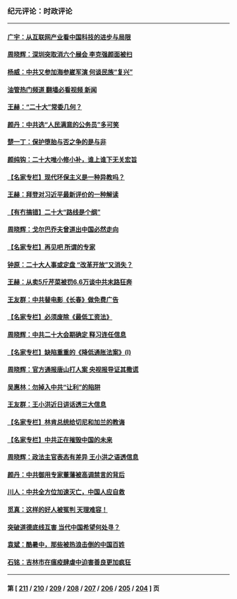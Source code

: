 ### 纪元评论：时政评论
---
#### [广宇：从互联网产业看中国科技的进步与局限](../../pages/nsc1025/n13815981.md?09030330) 
#### [周晓辉：深圳突取消六个展会 李克强颜面被扫](../../pages/nsc1025/n13815712.md?09030330) 
#### [杨威：中共又参加海参崴军演 何谈民族“复兴”](../../pages/nsc1025/n13815737.md?09030330) 
#### [油管热门频道 翻墙必看视频 新闻](ok?09030330)
#### [王赫：“二十大”常委几何？](../../pages/nsc1025/n13815644.md?09030330) 
#### [颜丹：中共选“人民满意的公务员”多可笑](../../pages/nsc1025/n13815680.md?09030330) 
#### [楚一丁：保护堕胎与否之争的是与非](../../pages/nsc1025/n13815642.md?09030330) 
#### [颜纯钩：二十大唯小修小补，谁上谁下无关宏旨](../../pages/nsc1025/n13815636.md?09030330) 
#### [【名家专栏】现代环保主义是一种异教吗？](../../pages/nsc1025/n13815457.md?09030330) 
#### [王赫：拜登对习近平最新评价的一种解读](../../pages/nsc1025/n13815228.md?09030330) 
#### [【有冇搞错】二十大“路线是个纲”](../../pages/nsc1025/n13814902.md?09030330) 
#### [周晓辉：戈尔巴乔夫曾道出中国必然走向](../../pages/nsc1025/n13814863.md?09030330) 
#### [【名家专栏】再见吧 所谓的专家](../../pages/nsc1025/n13814593.md?09030330) 
#### [钟原：二十大人事或定盘 “改革开放”又消失？](../../pages/nsc1025/n13814154.md?09030330) 
#### [王赫：从卖5斤芹菜被罚6.6万谈中共末路狂奔](../../pages/nsc1025/n13813975.md?09030330) 
#### [王友群：中共替电影《长春》做免费广告](../../pages/nsc1025/n13814067.md?09030330) 
#### [【名家专栏】必须废除《最低工资法》](../../pages/nsc1025/n13813809.md?09030330) 
#### [周晓辉：中共二十大会期确定 释习连任信息](../../pages/nsc1025/n13813934.md?09030330) 
#### [【名家专栏】缺陷重重的《降低通胀法案》(I)](../../pages/nsc1025/n13813807.md?09030330) 
#### [周晓辉：官方通报唐山打人案 央视报导证其撒谎](../../pages/nsc1025/n13813311.md?09030330) 
#### [吴惠林：勿掉入中共“让利”的陷阱](../../pages/nsc1025/n13813931.md?09030330) 
#### [王友群：王小洪近日讲话透三大信息](../../pages/nsc1025/n13813293.md?09030330) 
#### [【名家专栏】林肯总统给切尼和加兰的教诲](../../pages/nsc1025/n13812195.md?09030330) 
#### [【名家专栏】中共正在摧毁中国的未来](../../pages/nsc1025/n13813135.md?09030330) 
#### [周晓辉：政法主官表态有差异 王小洪之语透信息](../../pages/nsc1025/n13813186.md?09030330) 
#### [颜丹：中共御用专家董藩被高调禁言的背后](../../pages/nsc1025/n13812360.md?09030330) 
#### [川人：中共全方位加速灭亡，中国人应自救](../../pages/nsc1025/n13812873.md?09030330) 
#### [觅真：这样的好人被冤判 天理难容！](../../pages/nsc1025/n13812923.md?09030330) 
#### [突破道德底线互害 当代中国希望何处寻？](../../pages/nsc1025/n13812318.md?09030330) 
#### [袁斌：酷暑中，那些被热浪击倒的中国百姓](../../pages/nsc1025/n13812059.md?09030330) 
#### [石铭：吉林市在瘟疫肆虐中迫害善良更加疯狂](../../pages/nsc1025/n13812087.md?09030330) 

---
#### 第 [ [211](./211.md?09030330) / [210](./210.md?09030330) / [209](./209.md?09030330) / [208](./208.md?09030330) / [207](./207.md?09030330) / [206](./206.md?09030330) / [205](./205.md?09030330) / [204](./204.md?09030330) ] 页
